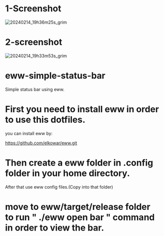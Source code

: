 # 1-Screenshot
![20240214_19h36m25s_grim](https://github.com/karthikasnewbie/eww-simple-status-bar/assets/115386407/f01a9d73-ab17-446a-bc1c-19b39c4057ce)
# 2-screenshot
![20240214_19h33m53s_grim](https://github.com/karthikasnewbie/eww-simple-status-bar/assets/115386407/bbc645c3-29aa-47c7-b6e9-d8ec236745d9)

# eww-simple-status-bar
Simple status bar using eww.

# First you need to install eww in order to use this dotfiles.
you can install eww by:

https://github.com/elkowar/eww.git

# Then create a eww folder in .config folder in your home directory.
After that use eww config files.(Copy into that folder)

# move to eww/target/release folder to run "  ./eww open bar " command in order to view the bar.


